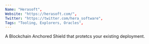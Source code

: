 ```yaml
--- 
Name: "Herasoft", 
Website: "https://herasoft.com/", 
Twitter: "https://twitter.com/hera_software", 
Tags: "Tooling, Explorers, Oracles", 
--- 
```

<!--lang:en--> 
A Blockchain Anchored Shield that protetcs your existing deployment.
<!--lang:es--] 
Un escudo anclado en blockchain que protege su implementación existente.
<!--lang:de--] 
Ein Blockchain Anchored Shield, das Ihre bestehende Bereitstellung schützt.
<!--lang:fr--] 
Un bouclier ancré à la blockchain qui protège votre déploiement existant.
<!--lang:pl--] 
Zakotwiczona tarcza Blockchain, która chroni istniejące wdrożenie.
<!--lang:uk--] 
Блокчейн Anchored Shield, який захищає ваше існуюче розгортання.
[!--lang:*--> 
